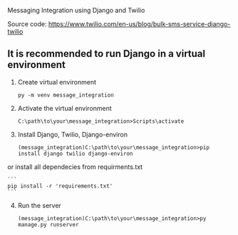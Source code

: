 Messaging Integration using Django and Twilio

Source code: https://www.twilio.com/en-us/blog/bulk-sms-service-django-twilio

## It is recommended to run Django in a virtual environment

1. Create virtual environment
    ```
    py -m venv message_integration
    ```
 
2. Activate the virtual environment

    ```
    C:\path\to\your\message_integration>Scripts\activate
    ```

3. Install Django, Twilio, Django-environ

    ```
    (message_integration)C:\path\to\your\message_integration>pip install django twilio django-environ
    ```

or install all dependecies from requirments.txt

    ```
    pip install -r 'requirements.txt'
    ```

4. Run the server
    ```
    (message_integration)C:\path\to\your\message_integration>py manage.py runserver
    ```
